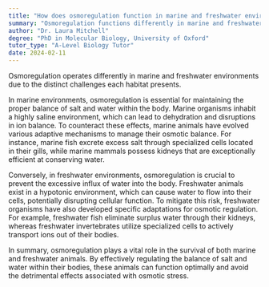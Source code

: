 ```yaml
---
title: "How does osmoregulation function in marine and freshwater environments?"
summary: "Osmoregulation functions differently in marine and freshwater environments."
author: "Dr. Laura Mitchell"
degree: "PhD in Molecular Biology, University of Oxford"
tutor_type: "A-Level Biology Tutor"
date: 2024-02-11
---
```


Osmoregulation operates differently in marine and freshwater environments due to the distinct challenges each habitat presents.

In marine environments, osmoregulation is essential for maintaining the proper balance of salt and water within the body. Marine organisms inhabit a highly saline environment, which can lead to dehydration and disruptions in ion balance. To counteract these effects, marine animals have evolved various adaptive mechanisms to manage their osmotic balance. For instance, marine fish excrete excess salt through specialized cells located in their gills, while marine mammals possess kidneys that are exceptionally efficient at conserving water.

Conversely, in freshwater environments, osmoregulation is crucial to prevent the excessive influx of water into the body. Freshwater animals exist in a hypotonic environment, which can cause water to flow into their cells, potentially disrupting cellular function. To mitigate this risk, freshwater organisms have also developed specific adaptations for osmotic regulation. For example, freshwater fish eliminate surplus water through their kidneys, whereas freshwater invertebrates utilize specialized cells to actively transport ions out of their bodies.

In summary, osmoregulation plays a vital role in the survival of both marine and freshwater animals. By effectively regulating the balance of salt and water within their bodies, these animals can function optimally and avoid the detrimental effects associated with osmotic stress.
    